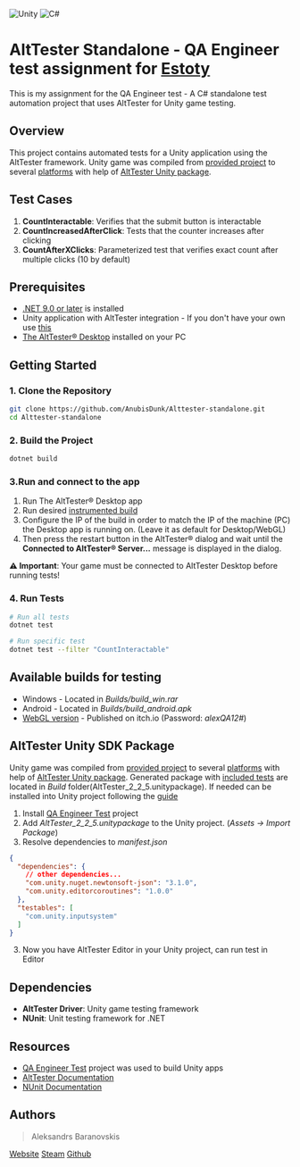 ![Unity](https://img.shields.io/badge/unity-%23000000.svg?style=for-the-badge&logo=unity&logoColor=white)
![C#](https://img.shields.io/badge/c%23-%23239120.svg?style=for-the-badge&logo=csharp&logoColor=white)
# AltTester Standalone - QA Engineer test assignment for [Estoty](https://www.estoty.com/careers/details/?id=junior-qa-engineer)

This is my assignment for the QA Engineer test - A C# standalone test automation project that uses AltTester for Unity game testing.

## Overview

This project contains automated tests for a Unity application using the AltTester framework. Unity game was compiled from [provided project](https://github.com/Estoty/qa-engineer-test) to several [platforms](#Available-builds-for-testing) with help of [AltTester Unity package](https://alttester.com/docs/sdk/latest/pages/get-started.html#import-alttester-package-in-unity-editor).

## Test Cases

1. **CountInteractable**: Verifies that the submit button is interactable
2. **CountIncreasedAfterClick**: Tests that the counter increases after clicking
3. **CountAfterXClicks**: Parameterized test that verifies exact count after multiple clicks (10 by default)

## Prerequisites

- [.NET 9.0 or later](https://dotnet.microsoft.com/en-us/download) is installed
- Unity application with AltTester integration - If you don't have your own use [this](#Available-builds-for-testing)
- [The AltTester® Desktop](https://alttester.com/downloads/) installed on your PC


## Getting Started

### 1. Clone the Repository
```bash
git clone https://github.com/AnubisDunk/Alttester-standalone.git
cd Alttester-standalone
```

### 2. Build the Project
```bash
dotnet build
```
### 3.Run and connect to the app
1. Run The AltTester® Desktop app
2. Run desired [instrumented build]((#Available-builds-for-testing))
3. Configure the IP of the build in order to match the IP of the machine (PC) the Desktop app is running on. (Leave it as default for Desktop/WebGL)
4. Then press the restart button in the AltTester® dialog and wait until the **Connected to AltTester® Server...** message is displayed in the dialog.

**⚠️ Important**: Your game must be connected to AltTester Desktop before running tests!

### 4. Run Tests
```bash
# Run all tests
dotnet test

# Run specific test
dotnet test --filter "CountInteractable"

```

## Available builds for testing
- Windows - Located in *Builds/build_win.rar*
- Android - Located in *Builds/build_android.apk*
- [WebGL version](https://anubisdunk.itch.io/qa-test-estoty) - Published on itch.io (Password: *alexQA12#*)

## AltTester Unity SDK Package 
Unity game was compiled from [provided project](https://github.com/Estoty/qa-engineer-test) to several [platforms](#Available-builds-for-testing) with help of [AltTester Unity package](https://alttester.com/docs/sdk/latest/pages/get-started.html#import-alttester-package-in-unity-editor). Generated package with [included tests](#Test-Cases) are located in *Build* folder(AltTester_2_2_5.unitypackage). If needed can be installed into Unity project following the [guide](https://alttester.com/docs/sdk/latest/pages/get-started.html#resolve-dependencies)
1. Install [QA Engineer Test](https://github.com/Estoty/qa-engineer-test) project
2. Add *AltTester_2_2_5.unitypackage* to the Unity project. (*Assets -> Import Package*)
2. Resolve dependencies to *manifest.json* 

```json 
{
  "dependencies": {
    // other dependencies...
    "com.unity.nuget.newtonsoft-json": "3.1.0",
    "com.unity.editorcoroutines": "1.0.0"
  },
  "testables": [
    "com.unity.inputsystem"
  ]
}
```
3. Now you have AltTester Editor in your Unity project, can run test in Editor

## Dependencies

- **AltTester Driver**: Unity game testing framework
- **NUnit**: Unit testing framework for .NET

## Resources

- [QA Engineer Test](https://github.com/Estoty/qa-engineer-test) project was used to build Unity apps
- [AltTester Documentation](https://alttester.com/docs/)
- [NUnit Documentation](https://docs.nunit.org/)

## Authors

> Aleksandrs Baranovskis

[Website](https://anubisdunk.com/cv)
[Steam](https://steamcommunity.com/id/anubisdunk)
[Github](https://github.com/AnubisDunk)